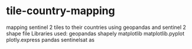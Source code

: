 # tile-country-mapping
mapping sentinel 2 tiles to their countries using geopandas and sentinel 2 shape file
Libraries used:
geopandas
shapely
matplotlib
matplotlib.pyplot 
plotly.express 
pandas
sentinelsat as 
